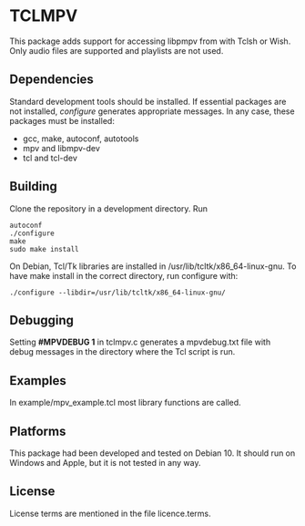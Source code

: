 TCLMPV
============

This package adds support for accessing libpmpv from with Tclsh or Wish.
Only audio files are supported and playlists are not used.

Dependencies
-------------

Standard development tools should be installed. If essential packages are not
installed, *configure* generates appropriate messages. In any case, these 
packages must be installed:  

- gcc, make, autoconf, autotools
- mpv and libmpv-dev   
- tcl and tcl-dev
 
Building
--------

Clone the repository in a development directory. Run  

	autoconf
	./configure  
	make  
	sudo make install  

On Debian, Tcl/Tk libraries are installed in /usr/lib/tcltk/x86_64-linux-gnu.
To have make install in the correct directory, run configure with:  

	./configure --libdir=/usr/lib/tcltk/x86_64-linux-gnu/  

Debugging
---------

Setting **#MPVDEBUG 1** in tclmpv.c generates a mpvdebug.txt file with debug messages 
in the directory where the Tcl script is run.  

Examples
--------

In example/mpv_example.tcl most library functions are called. 

Platforms
---------

This package had been developed and tested on Debian 10. It should run on
Windows and Apple, but it is not tested in any way.  


License
-------

License terms are mentioned in the file licence.terms.

